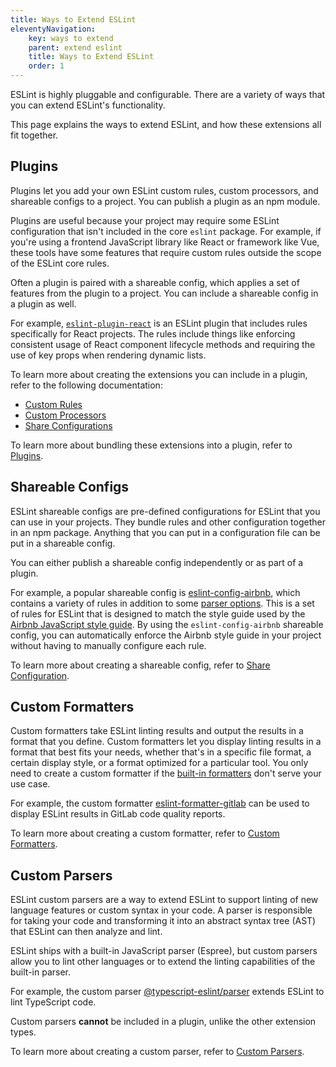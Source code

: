 ```yaml
---
title: Ways to Extend ESLint
eleventyNavigation:
    key: ways to extend
    parent: extend eslint
    title: Ways to Extend ESLint
    order: 1
---
```


ESLint is highly pluggable and configurable. There are a variety of ways that you can extend ESLint's functionality.

This page explains the ways to extend ESLint, and how these extensions all fit together.

## Plugins

Plugins let you add your own ESLint custom rules, custom processors, and shareable configs to a project. You can publish a plugin as an npm module.

Plugins are useful because your project may require some ESLint configuration that isn't included in the core `eslint` package. For example, if you're using a frontend JavaScript library like React or framework like Vue, these tools have some features that require custom rules outside the scope of the ESLint core rules.

Often a plugin is paired with a shareable config, which applies a set of features from the plugin to a project. You can include a shareable config in a plugin as well.

For example, [`eslint-plugin-react`](https://www.npmjs.com/package/eslint-plugin-react) is an ESLint plugin that includes rules specifically for React projects. The rules include things like enforcing consistent usage of React component lifecycle methods and requiring the use of key props when rendering dynamic lists.

To learn more about creating the extensions you can include in a plugin, refer to the following documentation:

* [Custom Rules](custom-rules)
* [Custom Processors](custom-processors)
* [Share Configurations](plugins#configs-in-plugins)

To learn more about bundling these extensions into a plugin, refer to [Plugins](plugins).

## Shareable Configs

ESLint shareable configs are pre-defined configurations for ESLint that you can use in your projects. They bundle rules and other configuration together in an npm package. Anything that you can put in a configuration file can be put in a shareable config.

You can either publish a shareable config independently or as part of a plugin.

For example, a popular shareable config is [eslint-config-airbnb](https://www.npmjs.com/package/eslint-config-airbnb), which contains a variety of rules in addition to some [parser options](../use/configure/language-options#specifying-parser-options). This is a set of rules for ESLint that is designed to match the style guide used by the [Airbnb JavaScript style guide](https://github.com/airbnb/javascript). By using the `eslint-config-airbnb` shareable config, you can automatically enforce the Airbnb style guide in your project without having to manually configure each rule.

To learn more about creating a shareable config, refer to [Share Configuration](shareable-configs).

## Custom Formatters

Custom formatters take ESLint linting results and output the results in a format that you define. Custom formatters let you display linting results in a format that best fits your needs, whether that's in a specific file format, a certain display style, or a format optimized for a particular tool. You only need to create a custom formatter if the [built-in formatters](../use/formatters/) don't serve your use case.

For example, the custom formatter [eslint-formatter-gitlab](https://www.npmjs.com/package/eslint-formatter-gitlab) can be used to display ESLint results in GitLab code quality reports.

To learn more about creating a custom formatter, refer to [Custom Formatters](custom-formatters).

## Custom Parsers

ESLint custom parsers are a way to extend ESLint to support linting of new language features or custom syntax in your code. A parser is responsible for taking your code and transforming it into an abstract syntax tree (AST) that ESLint can then analyze and lint.

ESLint ships with a built-in JavaScript parser (Espree), but custom parsers allow you to lint other languages or to extend the linting capabilities of the built-in parser.

For example, the custom parser [@typescript-eslint/parser](https://typescript-eslint.io/architecture/parser/) extends ESLint to lint TypeScript code.

Custom parsers **cannot** be included in a plugin, unlike the other extension types.

To learn more about creating a custom parser, refer to [Custom Parsers](custom-parsers).
